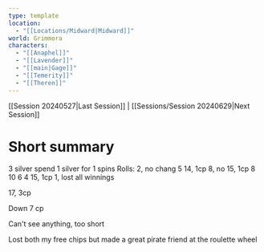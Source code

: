 ```yaml
---
type: template
location:
  - "[[Locations/Midward|Midward]]"
world: Grimmora
characters:
  - "[[Anaphel]]"
  - "[[Lavender]]"
  - "[[main|Gage]]"
  - "[[Temerity]]"
  - "[[Theren]]"
---
```

 [[Session 20240527|Last Session]] | [[Sessions/Session 20240629|Next Session]]

# Short summary

3 silver
spend 1 silver for 1 spins
Rolls:
2, no chang
5
14, 1cp
8, no
15, 1cp
8
10
6
4
15, 1cp
1, lost all winnings

17, 3cp

Down 7 cp

Can't see anything, too short

Lost both my free chips but made a great pirate friend at the roulette wheel

